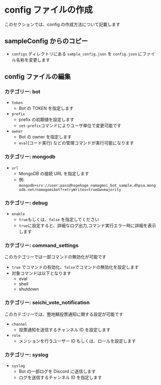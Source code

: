 # config ファイルの作成

このセクションでは、config の作成方法について記載します

## sampleConfig からのコピー

- `configs` ディレクトリにある `sample_config.json` を `config.json` にファイル名称を変更します

## config ファイルの編集

### カテゴリー: bot

- `token`
  - Bot の TOKEN を指定します
- `prefix`
  - prefix の初期値を設定します
  - `set-prefix`コマンドによりユーザ単位で変更可能です
- `owner`
  - Bot の owner を指定します
  - `eval`(コード実行) などの管理コマンドが実行可能になります

### カテゴリー: mongodb

- `url`
  - MongoDB の接続 URL を指定します
  - 例: `mongodb+srv://user:pass@hogehoge_namagmoi_bot_sample.dhpsa.mongodb.net/namagomibot?retryWrites=true&w=majority`

### カテゴリー: debug

- `enable`
  - `true`もしくは、`false` を指定してください
  - `true`に設定すると、詳細なログ出力,コマンド実行エラー時に詳細を表示します

### カテゴリー: command_settings

このカテゴリーでは一部コマンドの無効化が可能です

- `true` でコマンドの有効化、`false`でコマンドの無効化を設定します
- 対象コマンドは以下となります
  - eval
  - shell
  - shutdown

### カテゴリー: seichi_vote_notification

このカテゴリーでは、整地鯖投票通知に関する設定が可能です

- `channel`
  - 投票通知を送信するチャンネル ID を設定します
- `role`
  - メンションを行うユーザー ID もしくは、ロールを設定します

### カテゴリー: syslog

- `syslog`
  - Bot の一部ログを Discord に送信します
  - ログを送信するチャンネル ID を指定します
